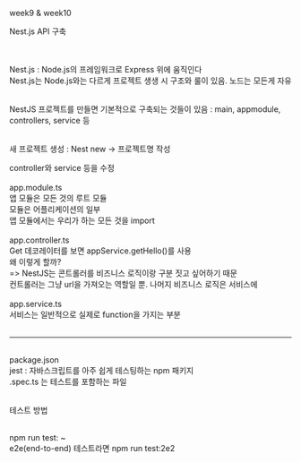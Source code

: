 week9 & week10

<p>Nest.js API 구축</p>
<br><br>
Nest.js : Node.js의 프레임워크로 Express 위에 움직인다
<br>
Nest.js는 Node.js와는 다르게 프로젝트 생생 시 구조와 룰이 있음. 노드는 모든게 자유<br>
<br>

NestJS 프로젝트를 만들면 기본적으로 구축되는 것들이 있음 : main, appmodule, controllers, service 등<br>
<br>
<p>새 프로젝트 생성 : Nest new -> 프로젝트명 작성</p>
controller와 service 등을 수정<br>
<br>
app.module.ts<br>
앱 모듈은 모든 것의 루트 모듈<br>
모듈은 어플리케이션의 일부<br>
앱 모듈에서는 우리가 하는 모든 것을 import<br>

<br>
app.controller.ts<br>
Get 데코레이터를 보면 appService.getHello()를 사용<br>
왜 이렇게 할까?<br>
=> NestJS는 콘트롤러를 비즈니스 로직이랑 구분 짓고 싶어하기 때문<br>
컨트롤러는 그냥 url을 가져오는 역할일 뿐. 나머지 비즈니스 로직은 서비스에<br>
<br>
app.service.ts<br>
서비스는 일반적으로 실제로 function을 가지는 부분<br>
<br>


------------------------------
<br>
package.json<br>
jest : 자바스크립트를 아주 쉽게 테스팅하는 npm 패키지<br>
.spec.ts 는 테스트를 포함하는 파일<br>

<br>
<p>테스트 방법</p><br>
npm run test: ~<br>
e2e(end-to-end) 테스트라면 npm run test:2e2
<br>

